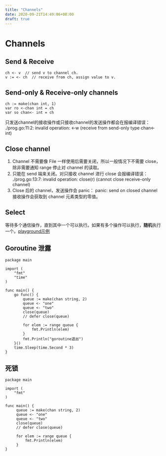 ```yaml
---
title: "Channels"
date: 2020-09-21T14:49:06+08:00
draft: true
---
```


# Channels
## Send & Receive
```
ch <- v  // send v to channel ch.
v := <- ch  // receive from ch, assign value to v.
```
## Send-only & Receive-only channels
```
ch := make(chan int, 1)
var ro <-chan int = ch
var so chan<- int = ch
```
只发送channel的接收操作或只接收channel的发送操作都会在报编译错误：
./prog.go:11:2: invalid operation: <-w (receive from send-only type chan<- int)

## Close channel
1. Channel 不需要像 File 一样使用后需要关闭，所以一般情况下不需要 close，除非需要通知 range 停止对 channel 的读取。
2. 只能在 send 端来关闭。对只接收 channel 进行 close 会报编译错误：
   ./prog.go:13:7: invalid operation: close(r) (cannot close receive-only channel)
3. Close 后的 channel，发送操作会 panic：
   panic: send on closed channel
   接收操作会获取到 channel 元素类型的零值。

## Select
等待多个通信操作，直到其中一个可以执行。如果有多个操作可以执行，**随机**执行一个。[playground示例](https://play.golang.org/p/lErRHUQf5aq)

## Goroutine 泄露
```golang
package main

import (
	"fmt"
	"time"
)

func main() {
	go func() {
		queue := make(chan string, 2)
		queue <- "one"
		queue <- "two"
		close(queue)
		// defer close(queue)

		for elem := range queue {
			fmt.Println(elem)
		}
		fmt.Println("goroutine退出")
	}()
	time.Sleep(time.Second * 3)
}

```

## 死锁
```golang
package main

import (
	"fmt"
)

func main() {
     queue := make(chan string, 2)
     queue <- "one"
     queue <- "two"
     close(queue)
     // defer close(queue)

     for elem := range queue {
         fmt.Println(elem)
     }
}
```